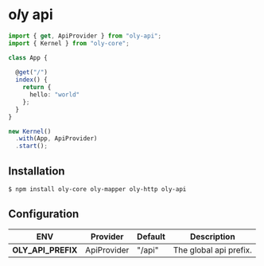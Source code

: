 # o*l*y api

```typescript
import { get, ApiProvider } from "oly-api";
import { Kernel } from "oly-core";

class App {
  
  @get("/") 
  index() {
    return {
      hello: "world"
    };
  }
}

new Kernel()
  .with(App, ApiProvider)
  .start();
```

## Installation

```bash
$ npm install oly-core oly-mapper oly-http oly-api
```

## Configuration

| ENV | Provider | Default | Description |
|-----|----------|---------|-------------|
| **OLY_API_PREFIX** | ApiProvider | "/api" | The global api prefix.  |
